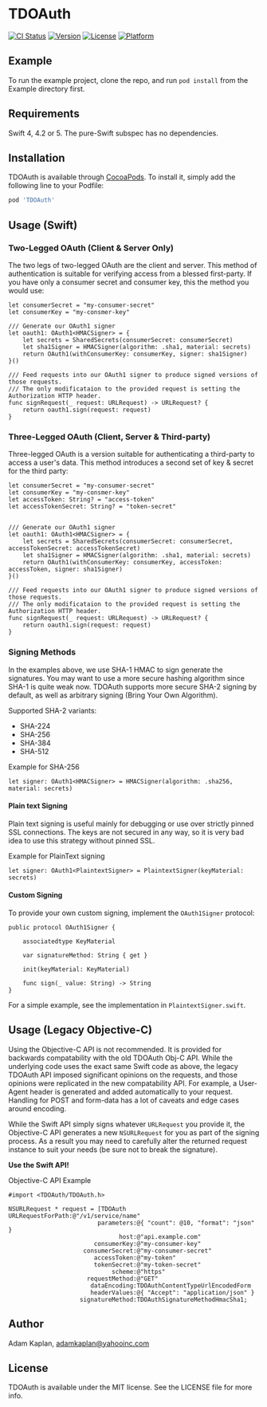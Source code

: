 # TDOAuth

[![CI Status](https://img.shields.io/travis/Yahoo/TDOAuth.svg?style=flat)](https://travis-ci.org/Yahoo/TDOAuth)
[![Version](https://img.shields.io/cocoapods/v/TDOAuth.svg?style=flat)](https://cocoapods.org/pods/TDOAuth)
[![License](https://img.shields.io/cocoapods/l/TDOAuth.svg?style=flat)](https://cocoapods.org/pods/TDOAuth)
[![Platform](https://img.shields.io/cocoapods/p/TDOAuth.svg?style=flat)](https://cocoapods.org/pods/TDOAuth)

## Example

To run the example project, clone the repo, and run `pod install` from the Example directory first.

## Requirements

Swift 4, 4.2 or 5. The pure-Swift subspec has no dependencies.

## Installation

TDOAuth is available through [CocoaPods](https://cocoapods.org). To install
it, simply add the following line to your Podfile:

```ruby
pod 'TDOAuth'
```

## Usage (Swift)

### Two-Legged OAuth (Client & Server Only)

The two legs of two-legged OAuth are the client and server. This method of authentication is suitable for verifying access from a blessed first-party. If you have only a consumer secret and consumer key, this the method you would use:

```
let consumerSecret = "my-consumer-secret"
let consumerKey = "my-consmer-key"

/// Generate our OAuth1 signer
let oauth1: OAuth1<HMACSigner> = {
    let secrets = SharedSecrets(consumerSecret: consumerSecret)
    let sha1Signer = HMACSigner(algorithm: .sha1, material: secrets)
    return OAuth1(withConsumerKey: consumerKey, signer: sha1Signer)
}()

/// Feed requests into our OAuth1 signer to produce signed versions of those requests.
/// The only modificataion to the provided request is setting the Authorization HTTP header.
func signRequest(_ request: URLRequest) -> URLRequest? {
    return oauth1.sign(request: request)
}
```

### Three-Legged OAuth (Client, Server & Third-party)

Three-legged OAuth is a version suitable for authenticating a third-party to access a user's data. This method introduces a second set of key & secret for the third party:

```
let consumerSecret = "my-consumer-secret"
let consumerKey = "my-consmer-key"
let accessToken: String? = "access-token"
let accessTokenSecret: String? = "token-secret"


/// Generate our OAuth1 signer
let oauth1: OAuth1<HMACSigner> = {
    let secrets = SharedSecrets(consumerSecret: consumerSecret, accessTokenSecret: accessTokenSecret)
    let sha1Signer = HMACSigner(algorithm: .sha1, material: secrets)
    return OAuth1(withConsumerKey: consumerKey, accessToken: accessToken, signer: sha1Signer)
}()

/// Feed requests into our OAuth1 signer to produce signed versions of those requests.
/// The only modificataion to the provided request is setting the Authorization HTTP header.
func signRequest(_ request: URLRequest) -> URLRequest? {
    return oauth1.sign(request: request)
}
```

### Signing Methods

In the examples above, we use SHA-1 HMAC to sign generate the signatures. You may want to use a more secure hashing algorithm since SHA-1 is quite weak now. TDOAuth supports more secure SHA-2 signing by default, as well as arbitrary signing (Bring Your Own Algorithm).

Supported SHA-2 variants:
- SHA-224
- SHA-256
- SHA-384
- SHA-512

Example for SHA-256
```
let signer: OAuth1<HMACSigner> = HMACSigner(algorithm: .sha256, material: secrets)
```

#### Plain text Signing

Plain text signing is useful mainly for debugging or use over strictly pinned SSL connections. The keys are not secured in any way, so it is very bad idea to use this strategy without pinned SSL.

Example for PlainText signing
```
let signer: OAuth1<PlaintextSigner> = PlaintextSigner(keyMaterial: secrets)
```

#### Custom Signing

To provide your own custom signing, implement the `OAuth1Signer` protocol:
```
public protocol OAuth1Signer {

    associatedtype KeyMaterial

    var signatureMethod: String { get }

    init(keyMaterial: KeyMaterial)

    func sign(_ value: String) -> String
}
```

For a simple example, see the implementation in `PlaintextSigner.swift`.

## Usage (Legacy Objective-C)

Using the Objective-C API is not recommended. It is provided for backwards compatability with the old TDOAuth Obj-C API. While the underlying code uses the exact same Swift code as above, the legacy TDOAuth API imposed significant opinions on the requests, and those opinions were replicated in the new compatability API. For example, a User-Agent header is generated and added automatically to your request. Handling for POST and form-data has a lot of caveats and edge cases around encoding.

While the Swift API simply signs whatever `URLRequest` you provide it, the Objective-C API generates a new `NSURLRequest` for you as part of the signing process. As a result you may need to carefully alter the returned request instance to suit your needs (be sure not to break the signature).

**Use the Swift API!**

Objective-C API Example
```
#import <TDOAuth/TDOAuth.h>

NSURLRequest * request = [TDOAuth URLRequestForPath:@"/v1/service/name"
                         parameters:@{ "count": @10, "format": "json" }
                               host:@"api.example.com"
                        consumerKey:@"my-consumer-key"
                     consumerSecret:@"my-consumer-secret"
                        accessToken:@"my-token"
                        tokenSecret:@"my-token-secret"
                             scheme:@"https"
                      requestMethod:@"GET"
                       dataEncoding:TDOAuthContentTypeUrlEncodedForm
                       headerValues:@{ "Accept": "application/json" }
                    signatureMethod:TDOAuthSignatureMethodHmacSha1;
```

## Author

Adam Kaplan, adamkaplan@yahooinc.com

## License

TDOAuth is available under the MIT license. See the LICENSE file for more info.
